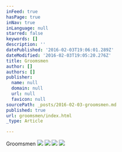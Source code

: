 ```yaml
---
inFeed: true
hasPage: true
inNav: true
inLanguage: null
starred: false
keywords: []
description: ''
datePublished: '2016-02-03T19:06:01.289Z'
dateModified: '2016-02-03T19:05:20.276Z'
title: Groomsmen
author: []
authors: []
publisher:
  name: null
  domain: null
  url: null
  favicon: null
sourcePath: _posts/2016-02-03-groomsmen.md
published: true
url: groomsmen/index.html
_type: Article

---
```

Groomsmen
![](https://the-grid-user-content.s3-us-west-2.amazonaws.com/3e6942ba-bf53-4b72-9893-79929f32b9fc.jpg)
![](https://the-grid-user-content.s3-us-west-2.amazonaws.com/e7c924cc-ffd5-44f7-8ea6-eb199d580d0e.jpg)
![](https://the-grid-user-content.s3-us-west-2.amazonaws.com/daed8cda-a330-4067-b391-7fda585f70fe.jpg)
![](https://the-grid-user-content.s3-us-west-2.amazonaws.com/2a98db0f-6d5c-4c17-8c94-288fd2ee4d30.jpg)